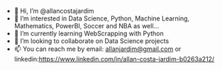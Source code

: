 - 👋 Hi, I’m @allancostajardim
- 👀 I’m interested in Data Science, Python, Machine Learning, Mathematics, PowerBI, Soccer and NBA as well...
- 🌱 I’m currently learning WebScrapping with Python
- 💞️ I’m looking to collaborate on Data Science projects
- 📫 You can reach me by email: allanjardim@gmail.com or linkedin:https://www.linkedin.com/in/allan-costa-jardim-b0263a212/

<!---
allancostajardim/allancostajardim is a ✨ special ✨ repository because its `README.md` (this file) appears on your GitHub profile.
You can click the Preview link to take a look at your changes.
--->
